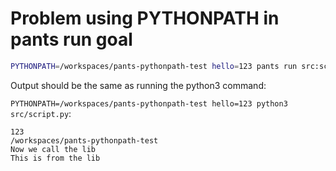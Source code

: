 # Problem using PYTHONPATH in pants run goal


```bash
PYTHONPATH=/workspaces/pants-pythonpath-test hello=123 pants run src:script
```

Output should be the same as running the python3 command:

`PYTHONPATH=/workspaces/pants-pythonpath-test hello=123 python3 src/script.py`:

```
123
/workspaces/pants-pythonpath-test
Now we call the lib
This is from the lib
```

